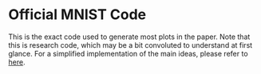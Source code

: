 # Official MNIST Code

This is the exact code used to generate most plots in the paper. Note that this is research code, which may be a bit convoluted to understand at first glance. For a simplified implementation of the main ideas, please refer to [here](../simple/example.ipynb).
